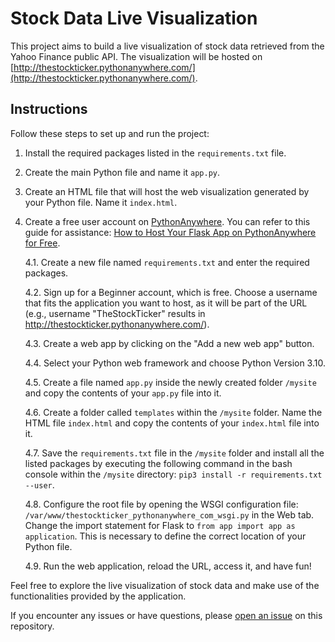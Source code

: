 # Stock Data Live Visualization

This project aims to build a live visualization of stock data retrieved from the Yahoo Finance public API. The visualization will be hosted on [http://thestockticker.pythonanywhere.com/](http://thestockticker.pythonanywhere.com/).

## Instructions

Follow these steps to set up and run the project:

1. Install the required packages listed in the `requirements.txt` file.

2. Create the main Python file and name it `app.py`.

3. Create an HTML file that will host the web visualization generated by your Python file. Name it `index.html`.

4. Create a free user account on [PythonAnywhere](https://www.pythonanywhere.com/). You can refer to this guide for assistance: [How to Host Your Flask App on PythonAnywhere for Free](https://medium.com/swlh/how-to-host-your-flask-app-on-pythonanywhere-for-free-df8486eb6a42).

   4.1. Create a new file named `requirements.txt` and enter the required packages.

   4.2. Sign up for a Beginner account, which is free. Choose a username that fits the application you want to host, as it will be part of the URL (e.g., username "TheStockTicker" results in http://thestockticker.pythonanywhere.com/).

   4.3. Create a web app by clicking on the "Add a new web app" button.

   4.4. Select your Python web framework and choose Python Version 3.10.

   4.5. Create a file named `app.py` inside the newly created folder `/mysite` and copy the contents of your `app.py` file into it.

   4.6. Create a folder called `templates` within the `/mysite` folder. Name the HTML file `index.html` and copy the contents of your `index.html` file into it.

   4.7. Save the `requirements.txt` file in the `/mysite` folder and install all the listed packages by executing the following command in the bash console within the `/mysite` directory: `pip3 install -r requirements.txt --user`.

   4.8. Configure the root file by opening the WSGI configuration file: `/var/www/thestockticker_pythonanywhere_com_wsgi.py` in the Web tab. Change the import statement for Flask to `from app import app as application`. This is necessary to define the correct location of your Python file.

   4.9. Run the web application, reload the URL, access it, and have fun!

Feel free to explore the live visualization of stock data and make use of the functionalities provided by the application.

If you encounter any issues or have questions, please [open an issue](https://github.com/yourusername/stock-visualization/issues) on this repository.
